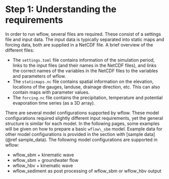 # Step 1: Understanding the requirements

In order to run wflow, several files are required. These consist of a settings file and input data. The input data is typically separated into static maps and forcing data, both are supplied in a NetCDF file. A brief overview of the different files:

 - The `settings.toml` file contains information of the simulation period, links to the input files (and their names in the NetCDF files), and links the correct names of the variables in the NetCDF files to the variables and parameters of wflow.
 - The `staticmaps.nc` file contains spatial information on the elevation, locations of the gauges, landuse, drainage direction, etc. This can also contain maps with parameter values.
 - The `forcing.nc` file contains the precipitation, temperature and potential evaporation time series (as a 3D array). 

There are several model configurations supported by wflow. These model configurations required slightly different input requirements, yet the general structure is similar for each model. In the following pages, some examples will be given on how to prepare a basic `wflow\_sbm` model. Example data for other model configurations is provided in the section with [sample data](@ref sample_data). The following model configurations are supported in wflow:

 - wflow\_sbm + kinematic wave
 - wflow\_sbm + groundwater flow
 - wflow\_hbv + kinematic wave
 - wflow\_sediment as post processing of wflow_sbm or wflow_hbv output

